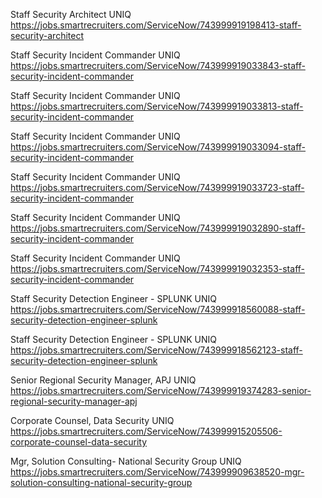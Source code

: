 Staff Security Architect UNIQ https://jobs.smartrecruiters.com/ServiceNow/743999919198413-staff-security-architect

Staff Security Incident Commander UNIQ https://jobs.smartrecruiters.com/ServiceNow/743999919033843-staff-security-incident-commander

Staff Security Incident Commander UNIQ https://jobs.smartrecruiters.com/ServiceNow/743999919033813-staff-security-incident-commander

Staff Security Incident Commander UNIQ https://jobs.smartrecruiters.com/ServiceNow/743999919033094-staff-security-incident-commander

Staff Security Incident Commander UNIQ https://jobs.smartrecruiters.com/ServiceNow/743999919033723-staff-security-incident-commander

Staff Security Incident Commander UNIQ https://jobs.smartrecruiters.com/ServiceNow/743999919032890-staff-security-incident-commander

Staff Security Incident Commander UNIQ https://jobs.smartrecruiters.com/ServiceNow/743999919032353-staff-security-incident-commander

Staff Security Detection Engineer - SPLUNK UNIQ https://jobs.smartrecruiters.com/ServiceNow/743999918560088-staff-security-detection-engineer-splunk

Staff Security Detection Engineer - SPLUNK UNIQ https://jobs.smartrecruiters.com/ServiceNow/743999918562123-staff-security-detection-engineer-splunk

Senior Regional Security Manager, APJ UNIQ https://jobs.smartrecruiters.com/ServiceNow/743999919374283-senior-regional-security-manager-apj

Corporate Counsel, Data Security UNIQ https://jobs.smartrecruiters.com/ServiceNow/743999915205506-corporate-counsel-data-security

Mgr, Solution Consulting- National Security Group UNIQ https://jobs.smartrecruiters.com/ServiceNow/743999909638520-mgr-solution-consulting-national-security-group

